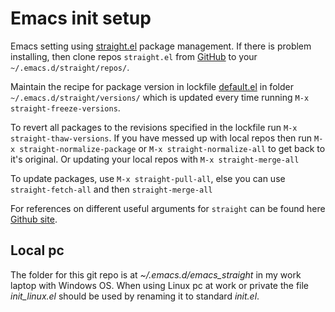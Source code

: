 # Emacs init setup
Emacs setting using [straight.el](https://github.com/raxod502/straight.el) package management. If there is problem installing, then clone repos `straight.el` from [GitHub](https://github.com/raxod502/straight.el) to your `~/.emacs.d/straight/repos/`.

Maintain the recipe for package version in lockfile [default.el](https://github.com/yusbk/emacs_straight/blob/master/versions/default.el "version") in folder `~/.emacs.d/straight/versions/` which is updated every time running `M-x straight-freeze-versions`. 

To revert all packages to the revisions specified in the lockfile run `M-x straight-thaw-versions`. If you have messed up with local repos then run `M-x straight-normalize-package` or `M-x straight-normalize-all` to get back to it's original. Or updating your local repos with `M-x straight-merge-all`

To update packages, use `M-x straight-pull-all`, else you can use `straight-fetch-all` and then `straight-merge-all`

For references on different useful arguments for `straight` can be found here [Github site](https://github.com/raxod502/straight.el#version-control-operations "github").

## Local pc

The folder for this git repo is at *~/.emacs.d/emacs_straight* in my work laptop with Windows OS.
When using Linux pc at work or private the file *init_linux.el* should be used by renaming it to
standard *init.el*.
